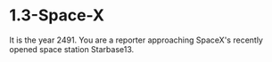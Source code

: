 # 1.3-Space-X
It is the year 2491. You are a reporter approaching SpaceX's recently opened space station Starbase13.
